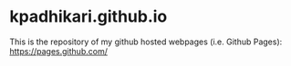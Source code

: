 # kpadhikari.github.io
This is the repository of my github hosted webpages (i.e. Github Pages): https://pages.github.com/
